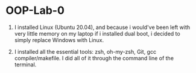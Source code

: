 # OOP-Lab-0

1. I installed Linux (Ubuntu 20.04), and because i would've been left with very little memory on my laptop if i installed dual boot, i decided to simply replace Windows with Linux. 

2. I installed all the essential tools: zsh, oh-my-zsh, Git, gcc compiler/makefile. I did all of it through the command line of the terminal.
